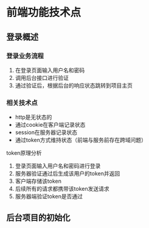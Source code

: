 # 前端功能技术点

## 登录概述

### 登录业务流程

1. 在登录页面输入用户名和密码
2. 调用后台接口进行验证
3. 通过验证后，根据后台的响应状态跳转到项目主页

### 相关技术点

* http是无状态的
* 通过cookie在客户端记录状态
* session在服务器记录状态
* 通过token方式维持状态（前端与服务前存在跨域问题）

token原理分析

1. 登录页面输入用户名和密码进行登录
2. 服务器验证通过后生成该用户的token并返回
3. 客户端存储该token
4. 后续所有的请求都携带该token发送请求
5. 服务器端验证token是否通过





## 后台项目的初始化
